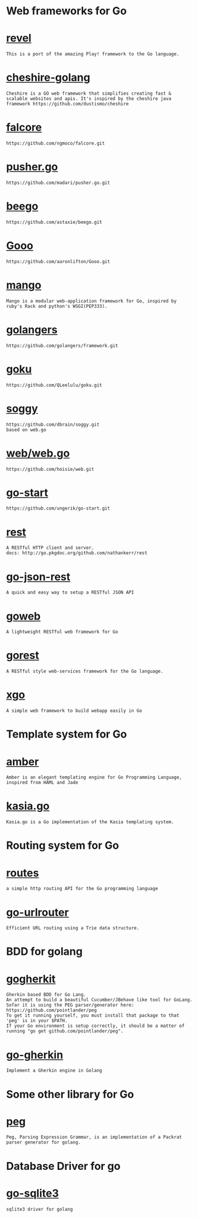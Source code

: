 Web frameworks for Go
=====================
# [revel](https://github.com/robfig/revel.git) 
    This is a port of the amazing Play! framework to the Go language.

# [cheshire-golang](https://github.com/trendrr/cheshire-golang.git) 
    Cheshire is a GO web framework that simplifies creating fast & scalable websites and apis. It's inspired by the cheshire java framework https://github.com/dustismo/cheshire  

# [falcore](https://github.com/ngmoco/falcore.git) 
    https://github.com/ngmoco/falcore.git

# [pusher.go](https://github.com/madari/pusher.go.git) 
    https://github.com/madari/pusher.go.git

# [beego](https://github.com/astaxie/beego.git) 
    https://github.com/astaxie/beego.git

# [Gooo](https://github.com/aaronlifton/Gooo.git) 
    https://github.com/aaronlifton/Gooo.git

# [mango](https://github.com/paulbellamy/mango.git) 
    Mango is a modular web-application framework for Go, inspired by ruby's Rack and python's WSGI(PEP333).

# [golangers](https://github.com/golangers/framework.git) 
    https://github.com/golangers/framework.git

# [goku](https://github.com/QLeelulu/goku.git) 
    https://github.com/QLeelulu/goku.git

# [soggy](https://github.com/dbrain/soggy.git)   
    https://github.com/dbrain/soggy.git
    based on web.go

# [web/web.go](https://github.com/hoisie/web.git) 
    https://github.com/hoisie/web.git

# [go-start](https://github.com/ungerik/go-start.git) 
    https://github.com/ungerik/go-start.git

# [rest](https://github.com/nathankerr/rest.git) 
    A RESTful HTTP client and server.
    docs: http://go.pkgdoc.org/github.com/nathankerr/rest

# [go-json-rest](https://github.com/ant0ine/go-json-rest.git) 
    A quick and easy way to setup a RESTful JSON API


# [goweb](https://github.com/stretchrcom/goweb.git)
    A lightweight RESTful web framework for Go

# [gorest](http://code.google.com/p/gorest/)
    A RESTful style web-services framework for the Go language. 


# [xgo](https://github.com/xgdapg/xgo.git)
    A simple web framework to build webapp easily in Go
    
    
Template system for Go
====================
# [amber](https://github.com/eknkc/amber.git)
    Amber is an elegant templating engine for Go Programming Language, inspired from HAML and Jade
    

# [kasia.go](https://github.com/ziutek/kasia.go.git) 
    Kasia.go is a Go implementation of the Kasia templating system.
    

Routing system for Go 
======================
# [routes](https://github.com/drone/routes.git) 
    a simple http routing API for the Go programming language

# [go-urlrouter](https://github.com/ant0ine/go-urlrouter.git) 
    Efficient URL routing using a Trie data structure.
    

BDD for golang
=============
# [gogherkit](https://github.com/harlanji/gogherkit.git)
    Gherkin based BDD for Go Lang. 
    An attempt to build a beautiful Cucumber/JBehave like tool for GoLang.
    Sofar it is using the PEG parser/generator here: https://github.com/pointlander/peg
    To get it running yourself, you must install that package to that 'peg' is in your $PATH.
    If your Go environment is setup correctly, it should be a matter of running "go get github.com/pointlander/peg".
    
# [go-gherkin](https://github.com/tychofreeman/go-gherkin.git)
    Implement a Gherkin engine in Golang 
    
    
Some other library for Go
========================
# [peg](https://github.com/pointlander/peg.git)
    Peg, Parsing Expression Grammar, is an implementation of a Packrat parser generator for golang.

    
Database Driver for go
=======================
# [go-sqlite3](https://github.com/mattn/go-sqlite3.git)
    sqlite3 driver for golang

    
    

